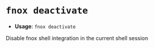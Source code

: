 # `fnox deactivate`

- **Usage**: `fnox deactivate`

Disable fnox shell integration in the current shell session
